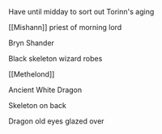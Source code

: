 Have until midday to sort out Torinn's aging

[[Mishann]] priest of morning lord

Bryn Shander

Black skeleton wizard robes

[[Methelond]] 

Ancient White Dragon

Skeleton on back

Dragon old eyes glazed over

